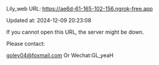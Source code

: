 Lily_web URL: https://ae6d-61-165-102-156.ngrok-free.app

Updated at: 2024-12-09 20:23:08

If you cannot open this URL, the server might be down.

Please contact: 

goley04@foxmail.com Or Wechat:GL_yeaH